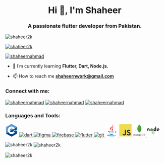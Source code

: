 <h1 align="center">Hi 👋, I'm Shaheer</h1>
<h3 align="center">A passionate flutter developer from Pakistan.</h3>

<p align="left"> <img src="https://komarev.com/ghpvc/?username=shaheer2k&label=Profile%20views&color=0e75b6&style=flat" alt="shaheer2k" /> </p>

<p align="left"> <a href="https://github.com/ryo-ma/github-profile-trophy"><img src="https://github-profile-trophy.vercel.app/?username=shaheer2k" alt="shaheer2k" /></a> </p>

<p align="left"> <a href="https://twitter.com/shaheernahmad" target="blank"><img src="https://img.shields.io/twitter/follow/shaheernahmad?logo=twitter&style=for-the-badge" alt="shaheernahmad" /></a> </p>

- 🌱 I’m currently learning **Flutter, Dart, Node.js.**

- 📫 How to reach me **shaheernwork@gmail.com**

<h3 align="left">Connect with me:</h3>
<p align="left">
<a href="https://twitter.com/shaheernahmad" target="blank"><img align="center" src="https://raw.githubusercontent.com/rahuldkjain/github-profile-readme-generator/master/src/images/icons/Social/twitter.svg" alt="shaheernahmad" height="30" width="40" /></a>
<a href="https://instagram.com/shaheernahmad" target="blank"><img align="center" src="https://raw.githubusercontent.com/rahuldkjain/github-profile-readme-generator/master/src/images/icons/Social/instagram.svg" alt="shaheernahmad" height="30" width="40" /></a>
<a href="https://www.youtube.com/c/shaheernahmad" target="blank"><img align="center" src="https://raw.githubusercontent.com/rahuldkjain/github-profile-readme-generator/master/src/images/icons/Social/youtube.svg" alt="shaheernahmad" height="30" width="40" /></a>
</p>

<h3 align="left">Languages and Tools:</h3>
<p align="left"> <a href="https://www.w3schools.com/cpp/" target="_blank" rel="noreferrer"> <img src="https://raw.githubusercontent.com/devicons/devicon/master/icons/cplusplus/cplusplus-original.svg" alt="cplusplus" width="40" height="40"/> </a> <a href="https://dart.dev" target="_blank" rel="noreferrer"> <img src="https://www.vectorlogo.zone/logos/dartlang/dartlang-icon.svg" alt="dart" width="40" height="40"/> </a> <a href="https://www.figma.com/" target="_blank" rel="noreferrer"> <img src="https://www.vectorlogo.zone/logos/figma/figma-icon.svg" alt="figma" width="40" height="40"/> </a> <a href="https://firebase.google.com/" target="_blank" rel="noreferrer"> <img src="https://www.vectorlogo.zone/logos/firebase/firebase-icon.svg" alt="firebase" width="40" height="40"/> </a> <a href="https://flutter.dev" target="_blank" rel="noreferrer"> <img src="https://www.vectorlogo.zone/logos/flutterio/flutterio-icon.svg" alt="flutter" width="40" height="40"/> </a> <a href="https://git-scm.com/" target="_blank" rel="noreferrer"> <img src="https://www.vectorlogo.zone/logos/git-scm/git-scm-icon.svg" alt="git" width="40" height="40"/> </a> <a href="https://www.java.com" target="_blank" rel="noreferrer"> <img src="https://raw.githubusercontent.com/devicons/devicon/master/icons/java/java-original.svg" alt="java" width="40" height="40"/> </a> <a href="https://developer.mozilla.org/en-US/docs/Web/JavaScript" target="_blank" rel="noreferrer"> <img src="https://raw.githubusercontent.com/devicons/devicon/master/icons/javascript/javascript-original.svg" alt="javascript" width="40" height="40"/> </a> <a href="https://www.mongodb.com/" target="_blank" rel="noreferrer"> <img src="https://raw.githubusercontent.com/devicons/devicon/master/icons/mongodb/mongodb-original-wordmark.svg" alt="mongodb" width="40" height="40"/> </a> <a href="https://nodejs.org" target="_blank" rel="noreferrer"> <img src="https://raw.githubusercontent.com/devicons/devicon/master/icons/nodejs/nodejs-original-wordmark.svg" alt="nodejs" width="40" height="40"/> </a> </p>

<p><img align="left" src="https://github-readme-stats.vercel.app/api/top-langs?username=shaheer2k&show_icons=true&locale=en&layout=compact" alt="shaheer2k" /></p>

<p>&nbsp;<img align="center" src="https://github-readme-stats.vercel.app/api?username=shaheer2k&show_icons=true&locale=en" alt="shaheer2k" /></p>

<p><img align="center" src="https://github-readme-streak-stats.herokuapp.com/?user=shaheer2k&" alt="shaheer2k" /></p>
